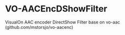 VO-AACEncDShowFilter
====================

VisualOn AAC encoder DirectShow Filter base on vo-aac (github.com/mstorsjo/vo-aacenc)
